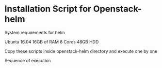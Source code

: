# Installation Script for Openstack-helm

System requirements for helm

Ubuntu 16.04
16GB of RAM
8 Cores
48GB HDD


Copy these scripts inside openstack-helm directory and execute one by one

Sequence of execution
